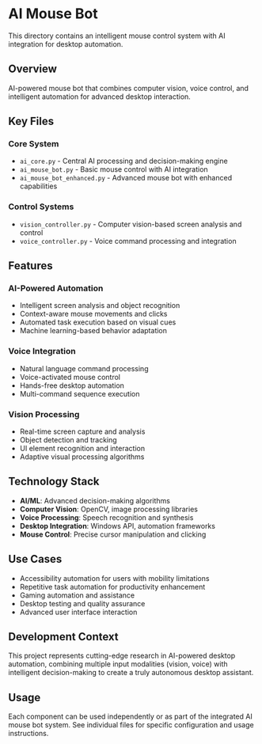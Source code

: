 # AI Mouse Bot

This directory contains an intelligent mouse control system with AI integration for desktop automation.

## Overview

AI-powered mouse bot that combines computer vision, voice control, and intelligent automation for advanced desktop interaction.

## Key Files

### Core System
- `ai_core.py` - Central AI processing and decision-making engine
- `ai_mouse_bot.py` - Basic mouse control with AI integration
- `ai_mouse_bot_enhanced.py` - Advanced mouse bot with enhanced capabilities

### Control Systems
- `vision_controller.py` - Computer vision-based screen analysis and control
- `voice_controller.py` - Voice command processing and integration

## Features

### AI-Powered Automation
- Intelligent screen analysis and object recognition
- Context-aware mouse movements and clicks
- Automated task execution based on visual cues
- Machine learning-based behavior adaptation

### Voice Integration
- Natural language command processing
- Voice-activated mouse control
- Hands-free desktop automation
- Multi-command sequence execution

### Vision Processing
- Real-time screen capture and analysis
- Object detection and tracking
- UI element recognition and interaction
- Adaptive visual processing algorithms

## Technology Stack

- **AI/ML**: Advanced decision-making algorithms
- **Computer Vision**: OpenCV, image processing libraries
- **Voice Processing**: Speech recognition and synthesis
- **Desktop Integration**: Windows API, automation frameworks
- **Mouse Control**: Precise cursor manipulation and clicking

## Use Cases

- Accessibility automation for users with mobility limitations
- Repetitive task automation for productivity enhancement
- Gaming automation and assistance
- Desktop testing and quality assurance
- Advanced user interface interaction

## Development Context

This project represents cutting-edge research in AI-powered desktop automation, combining multiple input modalities (vision, voice) with intelligent decision-making to create a truly autonomous desktop assistant.

## Usage

Each component can be used independently or as part of the integrated AI mouse bot system. See individual files for specific configuration and usage instructions.